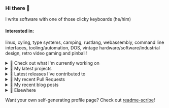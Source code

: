 ### Hi there 👋

I write software with one of those clicky keyboards (he/him)

#### Interested in:
linux, cyling, type systems, camping, rustlang, webassembly, command line interfaces, tooling/automation, DOS, vintage hardware/software/industrial design, retro video gaming and pinball!
<details><summary>👀 Check out what I'm currently working on</summary><br />

- [MetaMask/action-create-release-pr](https://github.com/MetaMask/action-create-release-pr) -  (today)
- [MetaMask/action-publish-release](https://github.com/MetaMask/action-publish-release) -  (today)
- [MetaMask/action-is-release](https://github.com/MetaMask/action-is-release) -  (today)
- [MetaMask/controllers](https://github.com/MetaMask/controllers) - Collection of platform-agnostic modules for creating secure data models for cryptocurrency wallets (today)
- [rickycodes/pve-no-subscription](https://github.com/rickycodes/pve-no-subscription) - Proxmox VE No-Subscription Removal (2 weeks ago)
</details>

<details><summary>🌱 My latest projects</summary><br />

- [rickycodes/kitties](https://github.com/rickycodes/kitties) - micro site to browse CryptoKitties
- [rickycodes/pve-no-subscription](https://github.com/rickycodes/pve-no-subscription) - Proxmox VE No-Subscription Removal
- [rickycodes/ftse-rs](https://github.com/rickycodes/ftse-rs) - scrape and filter hl.co.uk market summaries
- [rickycodes/card](https://github.com/rickycodes/card) - npx business card built with rust targeting wasm
- [rickycodes/dat-proxy-browser](https://github.com/rickycodes/dat-proxy-browser) - Rough sketch of a decentralised (supporting DAT) mobile web browser built with react-native
</details>

<details><summary>🔭 Latest releases I've contributed to</summary><br />

- [MetaMask/snaps-monorepo](https://github.com/MetaMask/snaps-monorepo) ([v0.22.3](https://github.com/MetaMask/snaps-monorepo/releases/tag/v0.22.3), today) - Monorepo for Snaps dependencies.
- [MetaMask/metamask-mobile](https://github.com/MetaMask/metamask-mobile) ([v5.8.1](https://github.com/MetaMask/metamask-mobile/releases/tag/v5.8.1), 1 week ago) - Mobile web browser providing access to websites that use the Ethereum blockchain
- [MetaMask/controllers](https://github.com/MetaMask/controllers) ([v32.0.2](https://github.com/MetaMask/controllers/releases/tag/v32.0.2), 1 week ago) - Collection of platform-agnostic modules for creating secure data models for cryptocurrency wallets
- [MetaMask/metamask-extension](https://github.com/MetaMask/metamask-extension) ([v10.20.0](https://github.com/MetaMask/metamask-extension/releases/tag/v10.20.0), 3 weeks ago) - :globe_with_meridians: :electric_plug: The MetaMask browser extension enables browsing Ethereum blockchain enabled websites
- [MetaMask/contract-metadata](https://github.com/MetaMask/contract-metadata) ([v2.0.0](https://github.com/MetaMask/contract-metadata/releases/tag/v2.0.0), 1 month ago) - A mapping of ethereum contract addresses to broadly accepted icons for those addresses.
</details>

<details><summary>🔨 My recent Pull Requests</summary><br />

- [upgrade yarn to version 3](https://github.com/MetaMask/metamask-mobile/pull/5147) on [MetaMask/metamask-mobile](https://github.com/MetaMask/metamask-mobile) (today)
- [Bump actions](https://github.com/MetaMask/action-create-release-pr/pull/98) on [MetaMask/action-create-release-pr](https://github.com/MetaMask/action-create-release-pr) (today)
- [Bump actions](https://github.com/MetaMask/action-publish-release/pull/53) on [MetaMask/action-publish-release](https://github.com/MetaMask/action-publish-release) (today)
- [Bump actions](https://github.com/MetaMask/action-require-additional-reviewer/pull/47) on [MetaMask/action-require-additional-reviewer](https://github.com/MetaMask/action-require-additional-reviewer) (today)
- [Deprecate set-output and bump `actions/checkout`](https://github.com/MetaMask/action-is-release/pull/2) on [MetaMask/action-is-release](https://github.com/MetaMask/action-is-release) (today)
</details>

<details><summary>📜 My recent blog posts</summary><br />

- [Publishing my Website to the peer-to-peer Web](//ricky.codes/blog/posts/publishing-to-the-peer-to-peer-web/) (4 years ago)
</details>

<details><summary>🔗 Elsewhere</summary><br />

- Web: https://ricky.codes
- Twitter: https://twitter.com/rickycodes
- Blog: https://ricky.codes/blog
</details>

Want your own self-generating profile page? Check out [readme-scribe](https://github.com/muesli/readme-scribe)!

